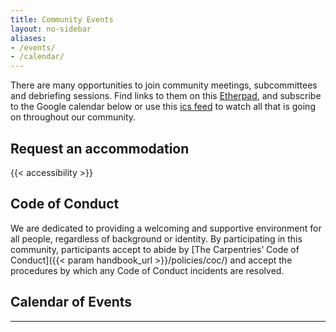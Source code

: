 ```yaml
---
title: Community Events 
layout: no-sidebar
aliases:
- /events/
- /calendar/
---
```


There are many opportunities to join community meetings, subcommittees and debriefing sessions. Find links to them on this [Etherpad](http://pad.carpentries.org/pad-of-pads), and subscribe to the Google calendar below or use this [ics feed](https://calendar.google.com/calendar/ical/oseuuoht0tvjbokgg3noh8c47g%40group.calendar.google.com/public/basic.ics) to watch all that is going on throughout our community.

## Request an accommodation 

{{< accessibility >}}

## Code of Conduct

We are dedicated to providing a welcoming and supportive environment for all people, regardless of background or identity. By participating in this community, participants accept to abide by [The Carpentries’ Code of Conduct]({{< param handbook_url >}}/policies/coc/) and accept the procedures by which any Code of Conduct incidents are resolved.  

## Calendar of Events


<div id='calendar' markdown="0"></div>

<hr>


<script src="https://ajax.googleapis.com/ajax/libs/jquery/3.3.1/jquery.min.js"></script>
<script type="text/javascript" src="https://cdnjs.cloudflare.com/ajax/libs/jstimezonedetect/1.0.4/jstz.min.js"></script>

<script type="text/javascript">
var timezone = jstz.determine();
const frame = document.createElement('iframe');
frame.style = 'border-width: 0';
frame.width = '800';
frame.height = '600';
frame.frameborder = '0';
frame.scrolling = 'no';
frame.src = 'https://calendar.google.com/calendar/embed?title=The%20Carpentries%20Community%20Calendar%20&mode=AGENDA&src=oseuuoht0tvjbokgg3noh8c47g%40group.calendar.google.com&color=%237FB3D5&src=c_tmtrkf328gjtcs1u05mhfbn7qc%40group.calendar.google.com&color=%23BE6D00&ctz=' + timezone.name();
document.getElementById('calendar').appendChild(frame);
</script>
